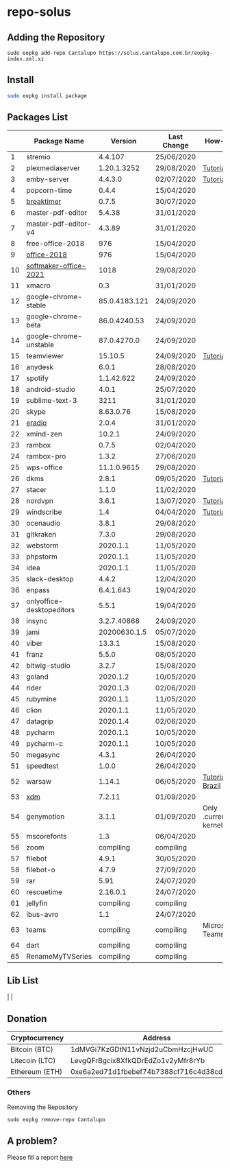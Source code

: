 # repo-solus

## Adding the Repository

`sudo eopkg add-repo Cantalupo https://solus.cantalupo.com.br/eopkg-index.xml.xz`
 

## Install

```bash
sudo eopkg install package
```

## Packages List

| | Package Name | Version | Last Change | How-to |
| --- | --- | --- | --- | --- |
| 1 | stremio | 4.4.107 | 25/06/2020 | |
| 2 | plexmediaserver | 1.20.1.3252 | 29/08/2020 | [Tutorial](https://github.com/cantalupo555/repo-solus/wiki/How-Install-Plex-Media-Server-on-Solus) |
| 3 | emby-server | 4.4.3.0 | 02/07/2020 | [Tutorial](https://github.com/cantalupo555/repo-solus/wiki/How-Install-Emby-Server-on-Solus) |
| 4 | popcorn-time | 0.4.4 | 15/04/2020 | |
| 5 | [breaktimer](https://breaktimer.app/) | 0.7.5 | 30/07/2020 | |
| 6 | master-pdf-editor | 5.4.38 | 31/01/2020 | |
| 7 | master-pdf-editor-v4 | 4.3.89 | 31/01/2020 | |
| 8 | free-office-2018 | 976 | 15/04/2020 | |
| 9 | [office-2018](http://www.softmaker.com/go/officenxheise) | 976 | 15/04/2020 | |
| 10 | [softmaker-office-2021](http://www.softmaker.com/go/officenxheise) | 1018 | 29/08/2020 |
| 11 | xmacro | 0.3 | 31/01/2020 | |
| 12 | google-chrome-stable | 85.0.4183.121 | 24/09/2020 | |
| 13 | google-chrome-beta | 86.0.4240.53 | 24/09/2020 | |
| 14 | google-chrome-unstable | 87.0.4270.0 | 24/09/2020 | |
| 15 | teamviewer | 15.10.5 | 24/09/2020 | [Tutorial](https://github.com/cantalupo555/repo-solus/wiki/How-Install-TeamViewer-on-Solus) |
| 16 | anydesk | 6.0.1 | 28/08/2020 | |
| 17 | spotify | 1.1.42.622 | 24/09/2020 | |
| 18 | android-studio | 4.0.1 | 25/07/2020 | |
| 19 | sublime-text-3 | 3211 | 31/01/2020 | |
| 20 | skype | 8.63.0.76 | 15/08/2020 | |
| 21 | [eradio](https://github.com/DreamDevel/eRadio) | 2.0.4 | 31/01/2020 | |
| 22 | xmind-zen | 10.2.1 | 24/09/2020 | |
| 23 | rambox | 0.7.5 | 02/04/2020 | |
| 24 | rambox-pro | 1.3.2 | 27/06/2020 | |
| 25 | wps-office | 11.1.0.9615 | 29/08/2020 | |
| 26 | dkms | 2.8.1 | 09/05/2020 | [Tutorial](https://github.com/cantalupo555/repo-solus/wiki/How-Install-dkms-on-Solus) |
| 27 | stacer | 1.1.0 | 11/02/2020 | |
| 28 | nordvpn | 3.6.1 | 13/07/2020 | [Tutorial](https://github.com/cantalupo555/repo-solus/wiki/How-Install-NordVPN-on-Solus) | |
| 29 | windscribe | 1.4 | 04/04/2020 | [Tutorial](https://github.com/cantalupo555/repo-solus/wiki/How-Install-windscribe-on-Solus) |
| 30 | ocenaudio | 3.8.1 | 29/08/2020 | |
| 31 | gitkraken | 7.3.0 | 29/08/2020 | |
| 32 | webstorm | 2020.1.1 | 11/05/2020 | |
| 33 | phpstorm | 2020.1.1 | 11/05/2020 | |
| 34 | idea | 2020.1.1 | 11/05/2020 | |
| 35 | slack-desktop | 4.4.2 | 12/04/2020 | |
| 36 | enpass | 6.4.1.643 | 19/04/2020 | |
| 37 | onlyoffice-desktopeditors | 5.5.1 | 19/04/2020 | |
| 38 | insync | 3.2.7.40868 | 24/09/2020 | |
| 39 | jami | 20200630.1.5 | 05/07/2020 | |
| 40 | viber | 13.3.1 | 15/08/2020 | |
| 41 | franz | 5.5.0 | 08/05/2020 | |
| 42 | bitwig-studio | 3.2.7 | 15/08/2020 | |
| 43 | goland | 2020.1.2 | 10/05/2020 | |
| 44 | rider | 2020.1.3 | 02/06/2020 | |
| 45 | rubymine | 2020.1.1 | 11/05/2020 | |
| 46 | clion | 2020.1.1 | 11/05/2020 | |
| 47 | datagrip | 2020.1.4 | 02/06/2020 | |
| 48 | pycharm | 2020.1.1 | 10/05/2020 | |
| 49 | pycharm-c | 2020.1.1 | 10/05/2020 | |
| 50 | megasync | 4.3.1 | 26/04/2020 | |
| 51 | speedtest | 1.0.0 | 26/04/2020 | |
| 52 | warsaw | 1.14.1 | 06/05/2020 | [Tutorial](https://github.com/cantalupo555/repo-solus/wiki/How-Install-warsaw-on-Solus-%5BBrazil%5D) - [Brazil](https://www.dieboldnixdorf.com.br/warsaw) |
| 53 | [xdm](https://github.com/subhra74/xdm) | 7.2.11 | 01/09/2020 | |
| 54 | genymotion | 3.1.1 | 01/09/2020 | Only .current kernel |
| 55 | mscorefonts | 1.3 | 06/04/2020 | |
| 56 | zoom | compiling | compiling | |
| 57 | filebot | 4.9.1 | 30/05/2020 | |
| 58 | filebot-o | 4.7.9 | 27/09/2020 | |
| 59 | rar | 5.91 | 24/07/2020 | |
| 60 | rescuetime | 2.16.0.1 | 24/07/2020 | |
| 61 | jellyfin | compiling | compiling | |
| 62 | ibus-avro | 1.1 | 24/07/2020 | |
| 63 | teams | compiling | compiling | Microsoft Teams |
| 64 | dart | compiling | compiling | |
| 65 | RenameMyTVSeries | compiling | compiling | |

## Lib List

| |

## Donation

| Cryptocurrency | Address |
| --- | --- |
| Bitcoin (BTC) | 1dMVGi7KzGDtN11vNzjd2uCbmHzcjHwUC |
| Litecoin (LTC) | LevgQFrBgcix8XfkQDrEdZo1v2yMfr8rYb |
| Ethereum (ETH) | 0xe6a2ed71d1fbebef74b7388cf716c4d38cd432f7 |

### Others

Removing the Repository

`sudo eopkg remove-repo Cantalupo`

## A problem?

Please fill a report [here](https://github.com/cantalupo555/repo-solus/issues/new)
